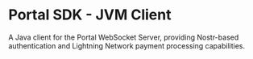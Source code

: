 # Portal SDK - JVM Client

A Java client for the Portal WebSocket Server, providing Nostr-based authentication and Lightning Network payment processing capabilities.
